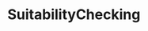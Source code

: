 # SuitabilityChecking   

<script src="https://unpkg.com/@stoplight/elements/web-components.min.js"></script>
<link rel="stylesheet" href="https://unpkg.com/@stoplight/elements/styles.min.css">

<elements-api
  apiDescriptionUrl="SuitabilityChecking.yaml"
  layout="sidebar"
  router="hash"
  hideTryIt="false"
  hideSchemas="false"
  hideInternal="false"
/>